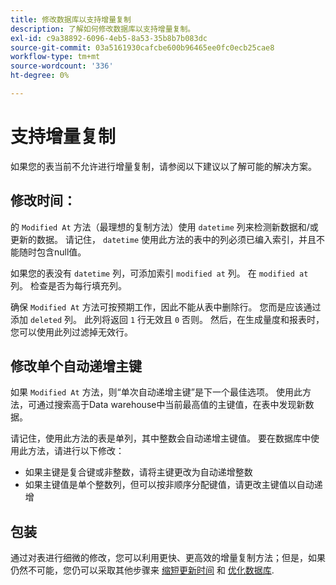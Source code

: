 ```yaml
---
title: 修改数据库以支持增量复制
description: 了解如何修改数据库以支持增量复制。
exl-id: c9a38892-6096-4eb5-8a53-35b8b7b083dc
source-git-commit: 03a5161930cafcbe600b96465ee0fc0ecb25cae8
workflow-type: tm+mt
source-wordcount: '336'
ht-degree: 0%

---
```


# 支持增量复制

如果您的表当前不允许进行增量复制，请参阅以下建议以了解可能的解决方案。

## 修改时间：

的 `Modified At` 方法（最理想的复制方法）使用 `datetime` 列来检测新数据和/或更新的数据。 请记住， `datetime` 使用此方法的表中的列必须已编入索引，并且不能随时包含null值。

如果您的表没有 `datetime` 列，可添加索引 `modified at` 列。 在 `modified at` 列。 检查是否为每行填充列。

确保 `Modified At` 方法可按预期工作，因此不能从表中删除行。 您而是应该通过添加 `deleted` 列。 此列将返回 `1` 行无效且 `0` 否则。 然后，在生成量度和报表时，您可以使用此列过滤掉无效行。

## 修改单个自动递增主键

如果 `Modified At` 方法，则“单次自动递增主键”是下一个最佳选项。 使用此方法，可通过搜索高于Data warehouse中当前最高值的主键值，在表中发现新数据。

请记住，使用此方法的表是单列，其中整数会自动递增主键值。 要在数据库中使用此方法，请进行以下修改：

* 如果主键是复合键或非整数，请将主键更改为自动递增整数
* 如果主键值是单个整数列，但可以按非顺序分配键值，请更改主键值以自动递增

## 包装

通过对表进行细微的修改，您可以利用更快、更高效的增量复制方法；但是，如果仍然不可能，您仍可以采取其他步骤来 [缩短更新时间](../best-practices/reduce-update-cycle-time.md) 和 [优化数据库](../best-practices/opt-db-analysis.md).
